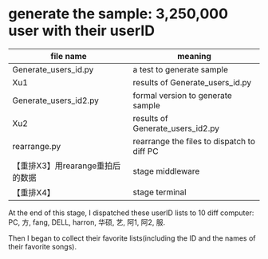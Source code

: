 
# generate the sample: 3,250,000 user with their userID

|file name|meaning|
|---|---|
|Generate_users_id.py|a test to generate sample|
|Xu1|results of Generate_users_id.py|
|Generate_users_id2.py|formal version to generate sample|
|Xu2|results of Generate_users_id2.py|
|rearrange.py|rearrange the files to dispatch to diff PC|
|【重排X3】用rearange重拍后的数据|stage middleware|
|【重排X4】|stage terminal|


At the end of this stage, I dispatched these userID lists to 10 diff computer: PC, 方, fang, DELL, harron, 华硕, 艺, 阿1, 阿2, 服.

Then I began to collect their favorite lists(including the ID and the names of their favorite songs).
